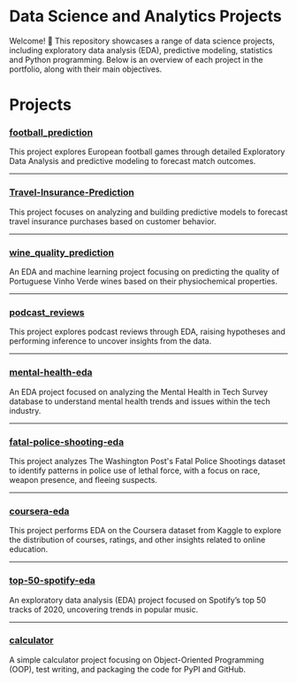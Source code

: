 # Data Science and Analytics Projects

Welcome! 👋 This repository showcases a range of data science projects, including exploratory data analysis (EDA), predictive modeling, statistics and Python programming. Below is an overview of each project in the portfolio, along with their main objectives.

# Projects

### [football_prediction](https://github.com/Jpooouks/football_prediction)  
This project explores European football games through detailed Exploratory Data Analysis and predictive modeling to forecast match outcomes.

---

### [Travel-Insurance-Prediction](https://github.com/Jpooouks/Travel-Insurance-Prediction)  
This project focuses on analyzing and building predictive models to forecast travel insurance purchases based on customer behavior.

---

### [wine_quality_prediction](https://github.com/Jpooouks/wine_quality_prediction)  
An EDA and machine learning project focusing on predicting the quality of Portuguese Vinho Verde wines based on their physiochemical properties.

---

### [podcast_reviews](https://github.com/Jpooouks/podcast_reviews)  
This project explores podcast reviews through EDA, raising hypotheses and performing inference to uncover insights from the data.

---

### [mental-health-eda](https://github.com/Jpooouks/mental-health-eda)  
An EDA project focused on analyzing the Mental Health in Tech Survey database to understand mental health trends and issues within the tech industry.

---

### [fatal-police-shooting-eda](https://github.com/Jpooouks/fatal-police-shooting-eda)  
This project analyzes The Washington Post's Fatal Police Shootings dataset to identify patterns in police use of lethal force, with a focus on race, weapon presence, and fleeing suspects.

---

### [coursera-eda](https://github.com/Jpooouks/coursera-eda)  
This project performs EDA on the Coursera dataset from Kaggle to explore the distribution of courses, ratings, and other insights related to online education.

---

### [top-50-spotify-eda](https://github.com/Jpooouks/top-50-spotify-eda)  
An exploratory data analysis (EDA) project focused on Spotify’s top 50 tracks of 2020, uncovering trends in popular music.

---

### [calculator](https://github.com/Jpooouks/calculator)  
A simple calculator project focusing on Object-Oriented Programming (OOP), test writing, and packaging the code for PyPI and GitHub.

